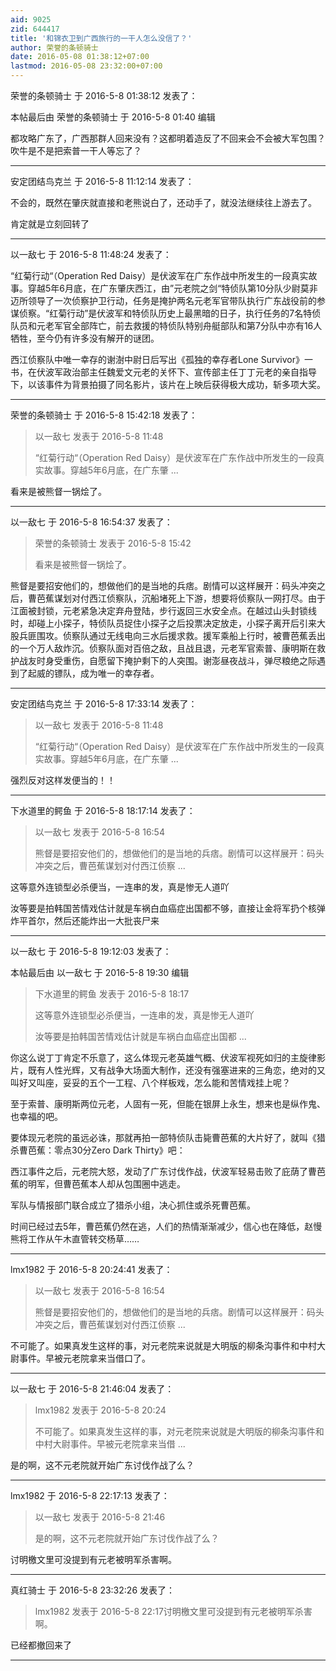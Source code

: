 ```yaml
---
aid: 9025
zid: 644417
title: '和锦衣卫到广西旅行的一干人怎么没信了？'
author: 荣誉的条顿骑士
date: 2016-05-08 01:38:12+07:00
lastmod: 2016-05-08 23:32:00+07:00
---
```


荣誉的条顿骑士 于 2016-5-8 01:38:12 发表了：

本帖最后由 荣誉的条顿骑士 于 2016-5-8 01:40 编辑 

都攻略广东了，广西那群人回来没有？这都明着造反了不回来会不会被大军包围？吹牛是不是把索普一干人等忘了？

---------

安定团结鸟克兰 于 2016-5-8 11:12:14 发表了：

不会的，既然在肇庆就直接和老熊说白了，还动手了，就没法继续往上游去了。

肯定就是立刻回转了

---------

以一敌七 于 2016-5-8 11:48:24 发表了：

“红菊行动“（Operation Red Daisy）是伏波军在广东作战中所发生的一段真实故事。穿越5年6月底，在广东肇庆西江，由”元老院之剑“特侦队第10分队少尉莫非迈所领导了一次侦察护卫行动，任务是掩护两名元老军官带队执行广东战役前的参谋侦察。“红菊行动”是伏波军和特侦队历史上最黑暗的日子，执行任务的7名特侦队员和元老军官全部阵亡，前去救援的特侦队特别舟艇部队和第7分队中亦有16人牺牲，至今仍有许多没有解开的谜团。

西江侦察队中唯一幸存的谢澍中尉日后写出《孤独的幸存者Lone Survivor》一书，在伏波军政治部主任魏爱文元老的关怀下、宣传部主任丁丁元老的亲自指导下，以该事件为背景拍摄了同名影片，该片在上映后获得极大成功，斩多项大奖。

---------

荣誉的条顿骑士 于 2016-5-8 15:42:18 发表了：

> 以一敌七 发表于 2016-5-8 11:48
> 
> “红菊行动“（Operation Red Daisy）是伏波军在广东作战中所发生的一段真实故事。穿越5年6月底，在广东肇 ...



看来是被熊督一锅烩了。

---------

以一敌七 于 2016-5-8 16:54:37 发表了：

> 荣誉的条顿骑士 发表于 2016-5-8 15:42
> 
> 看来是被熊督一锅烩了。



熊督是要招安他们的，想做他们的是当地的兵痞。剧情可以这样展开：码头冲突之后，曹芭蕉谋划对付西江侦察队，沉船堵死上下游，想要将侦察队一网打尽。由于江面被封锁，元老紧急决定弃舟登陆，步行返回三水安全点。在越过山头封锁线时，却碰上小探子，特侦队员捉住小探子之后投票决定放走，小探子离开后引来大股兵匪围攻。侦察队通过无线电向三水后援求救。援军乘船上行时，被曹芭蕉丢出的一个万人敌炸沉。侦察队面对百倍之敌，且战且退，元老军官索普、康明斯在救护战友时身受重伤，自愿留下掩护剩下的人突围。谢澎昼夜战斗，弹尽粮绝之际遇到了起威的镖队，成为唯一的幸存者。

---------

安定团结鸟克兰 于 2016-5-8 17:33:14 发表了：

> 以一敌七 发表于 2016-5-8 11:48
> 
> “红菊行动“（Operation Red Daisy）是伏波军在广东作战中所发生的一段真实故事。穿越5年6月底，在广东肇 ...



强烈反对这样发便当的！！

---------

下水道里的鳄鱼 于 2016-5-8 18:17:14 发表了：

> 以一敌七 发表于 2016-5-8 16:54
> 
> 熊督是要招安他们的，想做他们的是当地的兵痞。剧情可以这样展开：码头冲突之后，曹芭蕉谋划对付西江侦察 ...



这等意外连锁型必杀便当，一连串的发，真是惨无人道吖

汝等要是拍韩国苦情戏估计就是车祸白血癌症出国都不够，直接让金将军扔个核弹炸平首尔，然后还能炸出一大批丧尸来

---------

以一敌七 于 2016-5-8 19:12:03 发表了：

本帖最后由 以一敌七 于 2016-5-8 19:30 编辑 


> 
> 下水道里的鳄鱼 发表于 2016-5-8 18:17
> 
> 这等意外连锁型必杀便当，一连串的发，真是惨无人道吖
> 
> 汝等要是拍韩国苦情戏估计就是车祸白血癌症出国都 ...



你这么说丁丁肯定不乐意了，这么体现元老英雄气概、伏波军视死如归的主旋律影片，既有人性光辉，又有战争大场面大制作，还没有强塞进来的三角恋，绝对的又叫好又叫座，妥妥的五个一工程、八个样板戏，怎么能和苦情戏挂上呢？

至于索普、康明斯两位元老，人固有一死，但能在银屏上永生，想来也是纵作鬼、也幸福的吧。

要体现元老院的虽远必诛，那就再拍一部特侦队击毙曹芭蕉的大片好了，就叫《猎杀曹芭蕉：零点30分Zero Dark Thirty》吧：

西江事件之后，元老院大怒，发动了广东讨伐作战，伏波军轻易击败了庇荫了曹芭蕉的明军，但曹芭蕉本人却从包围圈中逃走。

军队与情报部门联合成立了猎杀小组，决心抓住或杀死曹芭蕉。

时间已经过去5年，曹芭蕉仍然在逃，人们的热情渐渐减少，信心也在降低，赵慢熊将工作从午木直管转交杨草……

---------

lmx1982 于 2016-5-8 20:24:41 发表了：

> 以一敌七 发表于 2016-5-8 16:54
> 
> 熊督是要招安他们的，想做他们的是当地的兵痞。剧情可以这样展开：码头冲突之后，曹芭蕉谋划对付西江侦察 ...



不可能了。如果真发生这样的事，对元老院来说就是大明版的柳条沟事件和中村大尉事件。早被元老院拿来当借口了。

---------

以一敌七 于 2016-5-8 21:46:04 发表了：

> lmx1982 发表于 2016-5-8 20:24
> 
> 不可能了。如果真发生这样的事，对元老院来说就是大明版的柳条沟事件和中村大尉事件。早被元老院拿来当借 ...



是的啊，这不元老院就开始广东讨伐作战了么？

---------

lmx1982 于 2016-5-8 22:17:13 发表了：

> 以一敌七 发表于 2016-5-8 21:46
> 
> 是的啊，这不元老院就开始广东讨伐作战了么？



讨明檄文里可没提到有元老被明军杀害啊。

---------

真红骑士 于 2016-5-8 23:32:26 发表了：

> lmx1982 发表于 2016-5-8 22:17讨明檄文里可没提到有元老被明军杀害啊。



已经都撤回来了

---------

